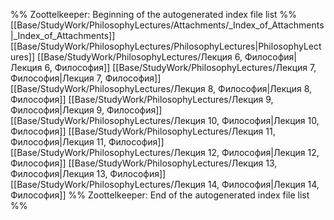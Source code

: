 %% Zoottelkeeper: Beginning of the autogenerated index file list  %%
 [[Base/StudyWork/PhilosophyLectures/Attachments/_Index_of_Attachments|_Index_of_Attachments]]
 [[Base/StudyWork/PhilosophyLectures/PhilosophyLectures|PhilosophyLectures]]
 [[Base/StudyWork/PhilosophyLectures/Лекция 6, Философия|Лекция 6, Философия]]
 [[Base/StudyWork/PhilosophyLectures/Лекция 7, Философия|Лекция 7, Философия]]
 [[Base/StudyWork/PhilosophyLectures/Лекция 8, Философия|Лекция 8, Философия]]
 [[Base/StudyWork/PhilosophyLectures/Лекция 9, Философия|Лекция 9, Философия]]
 [[Base/StudyWork/PhilosophyLectures/Лекция 10, Философия|Лекция 10, Философия]]
 [[Base/StudyWork/PhilosophyLectures/Лекция 11, Философия|Лекция 11, Философия]]
 [[Base/StudyWork/PhilosophyLectures/Лекция 12, Философия|Лекция 12, Философия]]
 [[Base/StudyWork/PhilosophyLectures/Лекция 13, Философия|Лекция 13, Философия]]
 [[Base/StudyWork/PhilosophyLectures/Лекция 14, Философия|Лекция 14, Философия]]
%% Zoottelkeeper: End of the autogenerated index file list  %%
